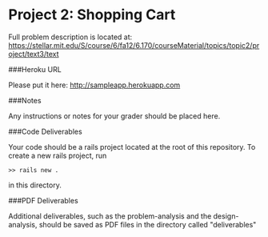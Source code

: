 Project 2: Shopping Cart
========================

Full problem description is located at:
https://stellar.mit.edu/S/course/6/fa12/6.170/courseMaterial/topics/topic2/project/text3/text

###Heroku URL

Please put it here: http://sampleapp.herokuapp.com

###Notes

Any instructions or notes for your grader should be placed here.


###Code Deliverables

Your code should be a rails project located at the root of this repository. To
create a new rails project, run

    >> rails new .

in this directory.


###PDF Deliverables

Additional deliverables, such as the problem-analysis and the design-analysis, should
be saved as PDF files in the directory called "deliverables"
